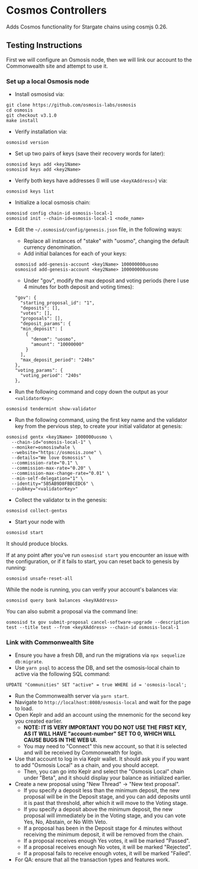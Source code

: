 # Cosmos Controllers

Adds Cosmos functionality for Stargate chains using cosmjs 0.26.

## Testing Instructions

First we will configure an Osmosis node, then we will link our account to the Commonwealth site and attempt to use it.

### Set up a local Osmosis node

- Install osmosisd via:

```
git clone https://github.com/osmosis-labs/osmosis
cd osmosis
git checkout v3.1.0
make install
```

- Verify installation via:

```
osmosisd version
```

- Set up two pairs of keys (save their recovery words for later):

```
osmosisd keys add <key1Name>
osmosisd keys add <key2Name>
```

- Verify both keys have addresses (I will use `<keyXAddress>`) via:

```
osmosisd keys list
```

- Initialize a local osmosis chain:

```
osmosisd config chain-id osmosis-local-1
osmosisd init --chain-id=osmosis-local-1 <node_name>
```

- Edit the `~/.osmosisd/config/genesis.json` file, in the following ways:
    - Replace all instances of "stake" with "uosmo", changing the default currency denomination.
    - Add initial balances for each of your keys:
  ```
  osmosisd add-genesis-account <key1Name> 100000000uosmo
  osmosisd add-genesis-account <key2Name> 100000000uosmo
  ```

    - Under "gov", modify the max deposit and voting periods (here I use 4 minutes for both deposit and voting times):
  ```
  "gov": {
    "starting_proposal_id": "1",
    "deposits": [],
    "votes": [],
    "proposals": [],
    "deposit_params": {
    "min_deposit": [
      {
        "denom": "uosmo",
        "amount": "10000000"
      }
    ],
    "max_deposit_period": "240s"
  },
  "voting_params": {
    "voting_period": "240s"
  },
  ```

- Run the following command and copy down the output as your `<validatorKey>`:

```
osmosisd tendermint show-validator
```

- Run the following command, using the first key name and the validator key from the pervious step, to create your
  initial validator at genesis:

```
osmosisd gentx <key1Name> 1000000uosmo \
  --chain-id="osmosis-local-1" \
  --moniker=osmosiswhale \
  --website="https://osmosis.zone" \
  --details="We love Osmossis" \
  --commission-rate="0.1" \
  --commission-max-rate="0.20" \
  --commission-max-change-rate="0.01" \
  --min-self-delegation="1" \
  --identity="5B5AB9D8FBBCEDC6" \
  --pubkey="<validatorKey>"
```

- Collect the validator tx in the genesis:

```
osmosisd collect-gentxs
```

- Start your node with

```
osmosisd start
```

It should produce blocks.

If at any point after you've run `osmosisd start` you encounter an issue with the configuration, or if it fails to
start, you can reset back to genesis by running:

```
osmosisd unsafe-reset-all
```

While the node is running, you can verify your account's balances via:

```
osmosisd query bank balances <keyXAddress>
```

You can also submit a proposal via the command line:

```
osmosisd tx gov submit-proposal cancel-software-upgrade --description test --title test --from <keyXAddress> --chain-id osmosis-local-1
```

### Link with Commonwealth Site

- Ensure you have a fresh DB, and run the migrations via `npx sequelize db:migrate`.
- Use `yarn psql` to access the DB, and set the osmosis-local chain to active via the following SQL command:

```
UPDATE "Communities" SET "active" = true WHERE id = 'osmosis-local';
```

- Run the Commonwealth server via `yarn start`.
- Navigate to `http://localhost:8080/osmosis-local` and wait for the page to load.
- Open Keplr and add an account using the mnemonic for the second key you created earlier.
    - **NOTE: IT IS VERY IMPORTANT YOU DO NOT USE THE FIRST KEY, AS IT WILL HAVE "account-number" SET TO 0, WHICH WILL
      CAUSE BUGS IN THE WEB UI.**
    - You may need to "Connect" this new account, so that it is selected and will be received by Commonwealth for login.
- Use that account to log in via Keplr wallet. It should ask you if you want to add "Osmosis Local" as a chain, and you
  should accept.
    - Then, you can go into Keplr and select the "Osmosis Local" chain under "Beta", and it should display your balance
      as initialized earlier.
- Create a new proposal using "New Thread" -> "New text proposal".
    - If you specify a deposit less than the minimum deposit, the new proposal will be in the Deposit stage, and you can
      add deposits until it is past that threshold, after which it will move to the Voting stage.
    - If you specify a deposit above the minimum deposit, the new proposal will immediately be in the Voting stage, and
      you can vote Yes, No, Abstain, or No With Veto.
    - If a proposal has been in the Deposit stage for 4 minutes without receiving the minimum deposit, it will be
      removed from the chain.
    - If a proposal receives enough Yes votes, it will be marked "Passed".
    - If a proposal receives enough No votes, it will be marked "Rejected".
    - If a proposal fails to receive enough votes, it will be marked "Failed".
- For QA: ensure that all the transaction types and features work.